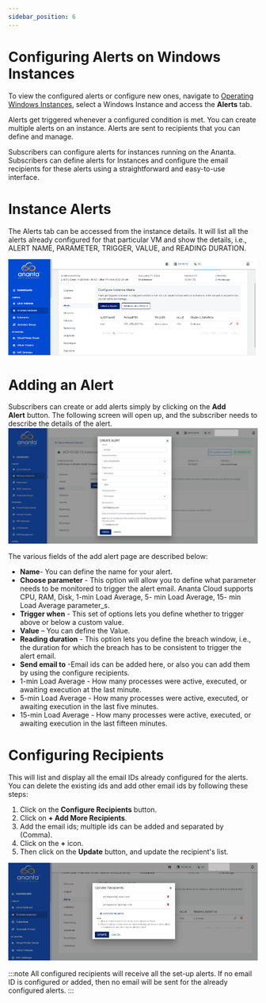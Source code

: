 ```yaml
---
sidebar_position: 6
---
```

# Configuring Alerts on Windows Instances

To view the configured alerts or configure new ones, navigate to [Operating Windows Instances](AboutWindowsInstances), select a Windows Instance and access the **Alerts** tab.

Alerts get triggered whenever a configured condition is met. You can create multiple alerts on an instance. Alerts are sent to recipients that you can define and manage.

Subscribers can configure alerts for instances running on the Ananta. Subscribers can define alerts for Instances and configure the email recipients for these alerts using a straightforward and easy-to-use interface.

# Instance Alerts

The Alerts tab can be accessed from the instance details. It will list all the alerts already configured for that particular VM and show the details, i.e., ALERT NAME, PARAMETER, TRIGGER, VALUE, and READING DURATION.

![Configuring Alerts on Windows Instances](img/ConfiguringAlerts1.png)

# Adding an Alert

Subscribers can create or add alerts simply by clicking on the **Add Alert** button. The following screen will open up, and the subscriber needs to describe the details of the alert.
![Create Alert Window](img/WindowsInstance1.png)

The various fields of the add alert page are described below:
- **Name**- You can define the name for your alert.
- **Choose parameter** - This option will allow you to define what parameter needs to be monitored to trigger the alert email. Ananta Cloud supports CPU, RAM, Disk, 1-min Load Average, 5- min Load Average, 15- min Load Average parameter_s.
- **Trigger when** - This set of options lets you define whether to trigger above or below a custom value.
- **Value** – You can define the Value. 
- **Reading duration** - This option lets you define the breach window, i.e., the duration for which the breach has to be consistent to trigger the alert email.
- **Send email to** -Email ids can be added here, or also you can add them by using the configure recipients. 
- 1-min Load Average - How many processes were active, executed, or awaiting execution at the last minute.
- 5-min Load Average - How many processes were active, executed, or awaiting execution in the last five minutes.
- 15-min Load Average - How many processes were active, executed, or awaiting execution in the last fifteen minutes.

# Configuring Recipients

This will list and display all the email IDs already configured for the alerts. You can delete the existing ids and add other email ids by following these steps:
1. Click on the **Configure Recipients** button.
2. Click on **+ Add More Recipients**.
3. Add the email ids; multiple ids can be added and separated by (Comma).
4. Click on the **+** icon.
5. Then click on the **Update** button, and update the recipient's list.

![Configuring Alerts on Windows Instances](img/ConfiguringAlerts3.png)

:::note
All configured recipients will receive all the set-up alerts. If no email ID is configured or added, then no email will be sent for the already configured alerts.
:::


